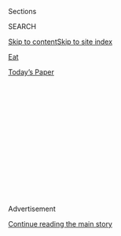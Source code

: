 <div id="app">

<div>

<div>

<div>

<div class="NYTAppHideMasthead css-1q2w90k e1suatyy0">

<div class="section css-ui9rw0 e1suatyy2">

<div class="css-eph4ug er09x8g0">

<div class="css-6n7j50">

</div>

<span class="css-1dv1kvn">Sections</span>

<div class="css-10488qs">

<span class="css-1dv1kvn">SEARCH</span>

</div>

[Skip to content](#site-content)[Skip to site
index](#site-index)

</div>

<div id="masthead-section-label" class="css-1wr3we4 eaxe0e00">

[Eat](https://www.nytimes3xbfgragh.onion/section/well/eat)

</div>

<div class="css-10698na e1huz5gh0">

</div>

</div>

<div id="masthead-bar-one" class="section hasLinks css-15hmgas e1csuq9d3">

<div class="css-uqyvli e1csuq9d0">

</div>

<div class="css-1uqjmks e1csuq9d1">

</div>

<div class="css-9e9ivx">

[](https://myaccount.nytimes3xbfgragh.onion/auth/login?response_type=cookie&client_id=vi)

</div>

<div class="css-1bvtpon e1csuq9d2">

[Today’s
Paper](https://www.nytimes3xbfgragh.onion/section/todayspaper)

</div>

</div>

</div>

</div>

<div data-aria-hidden="false">

<div id="site-content" data-role="main">

<div>

<div class="css-1aor85t" style="opacity:0.000000001;z-index:-1;visibility:hidden">

<div class="css-1hqnpie">

<div class="css-epjblv">

<span class="css-17xtcya">[Eat](/section/well/eat)</span><span class="css-x15j1o">|</span><span class="css-fwqvlz">Farmer’s
Market Shopping With the Chef Tom
Colicchio</span>

</div>

<div class="css-k008qs">

<div class="css-1iwv8en">

<span class="css-18z7m18"></span>

<div>

</div>

</div>

<span class="css-1n6z4y">https://nyti.ms/2pOky2W</span>

<div class="css-1705lsu">

<div class="css-4xjgmj">

<div class="css-4skfbu" data-role="toolbar" data-aria-label="Social Media Share buttons, Save button, and Comments Panel with current comment count" data-testid="share-tools">

  - 
  - 
  - 
  - 
    
    <div class="css-6n7j50">
    
    </div>

  - 
  - 

</div>

</div>

</div>

</div>

</div>

</div>

<div class="css-13pd83m">

</div>

<div id="top-wrapper" class="css-1sy8kpn">

<div id="top-slug" class="css-l9onyx">

Advertisement

</div>

[Continue reading the main
story](#after-top)

<div class="ad top-wrapper" style="text-align:center;height:100%;display:block;min-height:250px">

<div id="top" class="place-ad" data-position="top" data-size-key="top">

</div>

</div>

<div id="after-top">

</div>

</div>

<div id="sponsor-wrapper" class="css-1hyfx7x">

<div id="sponsor-slug" class="css-19vbshk">

Supported by

</div>

[Continue reading the main
story](#after-sponsor)

<div id="sponsor" class="ad sponsor-wrapper" style="text-align:center;height:100%;display:block">

</div>

<div id="after-sponsor">

</div>

</div>

<div class="css-1vkm6nb ehdk2mb0">

# Farmer’s Market Shopping With the Chef Tom Colicchio

</div>

<div class="css-79elbk" data-testid="photoviewer-wrapper">

<div class="css-z3e15g" data-testid="photoviewer-wrapper-hidden">

</div>

<div class="css-1a48zt4 ehw59r15" data-testid="photoviewer-children">

![<span class="css-16f3y1r e13ogyst0" data-aria-hidden="true">Tom
Colicchio</span><span class="css-cnj6d5 e1z0qqy90" itemprop="copyrightHolder"><span class="css-1ly73wi e1tej78p0">Credit...</span><span><span>Michael
Loccisano/Getty Images for Food &
Wine</span></span></span>](https://static01.graylady3jvrrxbe.onion/images/2017/05/08/science/well-farmersmarket/well-farmersmarket-articleLarge.jpg?quality=75&auto=webp&disable=upscale)

</div>

</div>

<div class="css-xt80pu e12qa4dv0">

<div class="css-18e8msd">

<div class="css-vp77d3 epjyd6m0">

<div class="css-1baulvz">

By [<span class="css-1baulvz last-byline" itemprop="name">Catherine
Saint
Louis</span>](http://www.nytimes3xbfgragh.onion/by/catherine-saint-louis)

</div>

</div>

  - May 5,
    2017

  - 
    
    <div class="css-4xjgmj">
    
    <div class="css-d8bdto" data-role="toolbar" data-aria-label="Social Media Share buttons, Save button, and Comments Panel with current comment count" data-testid="share-tools">
    
      - 
      - 
      - 
      - 
        
        <div class="css-6n7j50">
        
        </div>
    
      - 
      - 
    
    </div>
    
    </div>

</div>

</div>

<div class="section meteredContent css-1r7ky0e" name="articleBody" itemprop="articleBody">

<div class="css-1fanzo5 StoryBodyCompanionColumn">

<div class="css-53u6y8">

Before the celebrity chef Tom Colicchio set me straight, I didn’t know
that ramps grow only in the wild. These garlicky leeks can’t be raised
in captivity, but must be foraged in rich, moist forests.

“They’re impossible to actually just cultivate,” he said. “People have
tried. This is one of those true wild products.”

And right now, in early spring, is the only time to get them. I would
have walked right past them had I not been trailing Mr. Colicchio
through [Dag Hammarskjold Plaza
Greenmarket](https://www.grownyc.org/greenmarket/manhattan/dag-hammarskjold)
near the United Nations in Manhattan.

I joined Mr. Colicchio, known for his restaurants, including Fowler &
Wells, and the Bravo show “Top Chef,” for a lunchtime excursion earlier
this week to scope out this season’s offerings with his trained eye —
all captured on Facebook Live.

</div>

</div>

<div class="css-1fanzo5 StoryBodyCompanionColumn">

<div class="css-53u6y8">

A stand for Lani’s farm from Burlington County, N.J., quite literally
had a field of greens, including chrysanthemum greens (a staple of
Chinese hot pots), komatsuna (Japanese mustard greens), and so-called
Chinese broccoli (which had flat leaves that look more like smooth
kale).

I sensed a theme. “It’s a season for greens, not just greens for a
salad, but greens to cook,” he explained, pointing out a stack of wild
dandelions. Mr. Colicchio would sauté them in butter or olive oil with
garlic and then toss it all with pasta for a weeknight dinner.

As he kept an eye out, he seized on a container of broccoli rabe
flowers, which have yellow petals that are not only edible but
delicious. He nibbled as he went, beheading a kale flower while
explaining that they taste sweeter than their namesake.

Later, he found one of his favorites: fresh chamomile. “Typically, you
think chamomile, and you think tea,” he said. “This is kind of sweet,
not really sweet like sugar, but really floral.”

They look like miniature daisies. After he’s braised a fish, Mr.
Colicchio said he likes to break up chamomile flowers over it, yellow
centers, white petals and all. “You get this beautiful floral flavor,”
he said. Or alternatively, put them in vinaigrette.

</div>

</div>

<div class="css-1fanzo5 StoryBodyCompanionColumn">

<div class="css-53u6y8">

“You’ll only find this stuff at a farmer’s market,” he said.

There are certain things Mr. Colicchio can’t get enough of: Beets, Swiss
chard and mushrooms. “They all taste like one thing,” he said, a smile
crossing his face. “They taste like dirt. They taste really earthy.” It
reminds him of making mudpies as a kid and sneaking a little taste. “It
just kind of sticks with you,” he said. “For me, I love those earthy
flavors.”

</div>

</div>

<div class="css-1jwe9i6" style="margin-left:auto;margin-right:auto">

</div>

<div class="css-1fanzo5 StoryBodyCompanionColumn">

<div class="css-53u6y8">

He also had strategic advice for home cooks who want to get the most out
a farmer’s market. First, do a walk-through to see what’s on offer to
avoid getting overloaded. Mr. Colicchio, who has campaigned against food
waste in recent years, is a firm believer in buying to cook for that
night’s dinner, instead of purchasing a couple days’ worth of produce.

For those lucky enough to live in areas with several regular markets,
that’s an option. “Put it into your routine, on the way home from work,
hit the farmer’s market and get what you need for the night and then you
don’t have to worry about storage.”

And on the weekend, bring the kids. “Bring them to a farmer’s market
with you and show them what a ramp is — then it almost becomes their
idea.”

It’s something my parents neglected to do (Are you reading this, Mom?),
but it’s not too late for the generation coming up.

“I have a 6-year-old and a 7-year-old,” Mr. Colicchio said, explaining
that the youngest “will not eat unless it’s his idea.” But he said, “If
I bring him shopping and he chooses everything, then he’ll eat it.”

</div>

</div>

</div>

<div>

</div>

<div>

</div>

<div>

</div>

<div>

<div id="bottom-wrapper" class="css-1ede5it">

<div id="bottom-slug" class="css-l9onyx">

Advertisement

</div>

[Continue reading the main
story](#after-bottom)

<div id="bottom" class="ad bottom-wrapper" style="text-align:center;height:100%;display:block;min-height:90px">

</div>

<div id="after-bottom">

</div>

</div>

</div>

</div>

</div>

## Site Index

<div>

</div>

## Site Information Navigation

  - [© <span>2020</span> <span>The New York Times
    Company</span>](https://help.nytimes3xbfgragh.onion/hc/en-us/articles/115014792127-Copyright-notice)

<!-- end list -->

  - [NYTCo](https://www.nytco.com/)
  - [Contact
    Us](https://help.nytimes3xbfgragh.onion/hc/en-us/articles/115015385887-Contact-Us)
  - [Work with us](https://www.nytco.com/careers/)
  - [Advertise](https://nytmediakit.com/)
  - [T Brand Studio](http://www.tbrandstudio.com/)
  - [Your Ad
    Choices](https://www.nytimes3xbfgragh.onion/privacy/cookie-policy#how-do-i-manage-trackers)
  - [Privacy](https://www.nytimes3xbfgragh.onion/privacy)
  - [Terms of
    Service](https://help.nytimes3xbfgragh.onion/hc/en-us/articles/115014893428-Terms-of-service)
  - [Terms of
    Sale](https://help.nytimes3xbfgragh.onion/hc/en-us/articles/115014893968-Terms-of-sale)
  - [Site
    Map](https://spiderbites.nytimes3xbfgragh.onion)
  - [Help](https://help.nytimes3xbfgragh.onion/hc/en-us)
  - [Subscriptions](https://www.nytimes3xbfgragh.onion/subscription?campaignId=37WXW)

</div>

</div>

</div>

</div>
